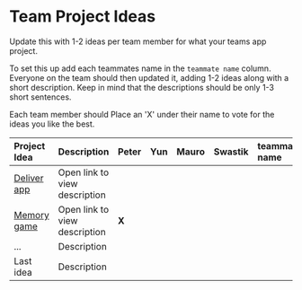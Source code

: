 # Team Project Ideas

Update this with 1-2 ideas per team member for what your teams app project.

To set this up add each teammates name in the `teammate name` column. Everyone
on the team should then updated it, adding 1-2 ideas along with a short 
description. Keep in mind that the descriptions should be only 1-3 short
sentences. 

Each team member should Place an 'X' under their name to vote for the ideas 
you like the best.

| Project Idea | Description | Peter | Yun | Mauro | Swastik | teammate name | teammate name |
| :--- | :--- | :--- | :--- | :--- | :--- | :--- | :--- |
| [Deliver app](https://rviewer.io/app/developers/challenges/ggHVvFSDfHxc1UBaGHW9) | Open link to view description | | | | | | |
| [Memory game](https://rviewer.io/app/developers/challenges/3kvn5yKhfuM9bNZOg7SX) | Open link to view description | __X__ | | | | | |
| ... | Description | | | | | | |
| Last idea | Description | | | | | | |